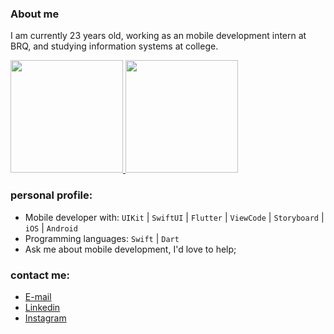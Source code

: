 ### About me

<!-- <img align="right" alt="GIF" src="https://media1.giphy.com/media/USV0ym3bVWQJJmNu3N/giphy.gif?cid=ecf05e47ctyu8c1agu29abhvmujsvyrqp94k39bip16u1ecw&rid=giphy.gif&ct=g" width="200" height="200" /> -->

I am currently 23 years old, working as an mobile development intern at BRQ, and studying information systems at college.

<div>
  <a href="https://github.com/alexfelipe">
    <img height="180em" src="https://github-readme-stats.vercel.app/api/top-langs/?username=AlexBitar80&layout=compact&theme=radical" />
    <img height="180em" src="https://github-readme-stats.vercel.app/api?username=AlexBitar80&show_icons=true&theme=radical" />
  </a>
</div>

### personal profile:

- Mobile developer with: ```UIKit``` | ```SwiftUI``` | ```Flutter``` | ```ViewCode``` | ```Storyboard``` | ```iOS``` | ```Android```
- Programming languages: ```Swift``` | ```Dart```
- Ask me about mobile development, I'd love to help;

### contact me:

- [E-mail](mailto:joaoalexandre.bitar@gmail.com)
- [Linkedin](www.linkedin.com/in/joaoalexandrebitar)
- [Instagram](https://www.instagram.com/joaoalexbitar/)
